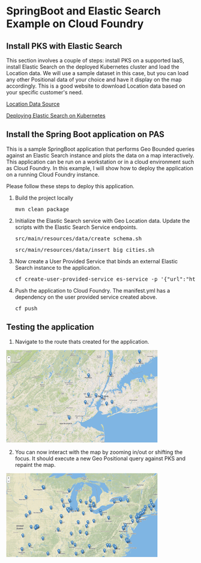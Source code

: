 # SpringBoot and Elastic Search Example on Cloud Foundry

## Install PKS with Elastic Search
This section involves a couple of steps: install PKS on a supported IaaS, install Elastic Search on the deployed Kubernetes cluster and load the Location data. We will use a sample dataset in this case, but you can load any other Positional data of your choice and have it display on the map accordingly. This is a good website to download Location data based on your specific customer's need. 

[Location Data Source](https://www.aggdata.com)

[Deploying Elastic Search on Kubernetes](https://github.com/kubernetes/examples/tree/master/staging/elasticsearch)

## Install the Spring Boot application on PAS
This is a sample SpringBoot application that performs Geo Bounded queries against an Elastic Search instance and plots the data on a map interactively. This application can be run on a workstation or in a cloud environment such as Cloud Foundry. In this example, I will show how to deploy the application on a running Cloud Foundry instance. 

Please follow these steps to deploy this application.

1. Build the project locally
<ul><pre>mvn clean package</pre></ul>

2. Initialize the Elastic Search service with Geo Location data. Update the scripts with the Elastic Search Service endpoints.
<ul><pre>src/main/resources/data/create_schema.sh</pre></ul>
<ul><pre>src/main/resources/data/insert_big_cities.sh</pre></ul>

3. Now create a User Provided Service that binds an external Elastic Search instance to the application.
<ul><pre>cf create-user-provided-service es-service -p '{"url":"http://{elastic-search-host}","port":"{elastic-search-port}","esindex":"{index-name}"}'</pre></ul>

4. Push the application to Cloud Foundry. The manifest.yml has a dependency on the user provided service created above.
<ul><pre>cf push</pre></ul>

## Testing the application

1. Navigate to the route thats created for the application.

<img src="https://github.com/gvijayar/springboot-elasticsearch/blob/master/docs/default.jpg" width="80%"/>

2. You can now interact with the map by zooming in/out or shifting the focus. It should execute a new Geo Positional query against PKS and repaint the map.

<img src="https://github.com/gvijayar/springboot-elasticsearch/blob/master/docs/zoom.jpg" width="80%"/>
